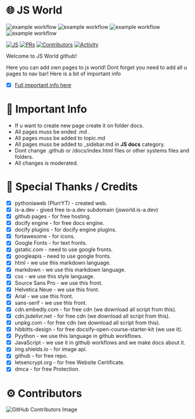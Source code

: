 # 🌐 JS World
![example workflow](https://github.com/pythoniaweb/jsworld/actions/workflows/deploy.yml/badge.svg) ![example workflow](https://github.com/pythoniaweb/jsworld/actions/workflows/codeql-analysis.yml/badge.svg) ![example workflow](https://github.com/pythoniaweb/jsworld/actions/workflows/label.yml/badge.svg) ![example workflow](https://github.com/pythoniaweb/jsworld/actions/workflows/stale.yml/badge.svg) 

[![JS](https://img.shields.io/badge/Learn-JS-FFE70B.svg?style=flat-square)]() [![PRs](https://img.shields.io/github/issues-pr-closed-raw/pythoniaweb/jsworld.svg?style=flat-square&colorB=FFE70B&label=pull%20requests)](https://github.com/pythoniaweb/jsworld/pulls?q=is%3Apr+is%3Aclosed+label%3Aadd)
[![Contributors](https://img.shields.io/github/contributors-anon/pythoniaweb/jsworld?color=FFE70B&style=flat-square)](https://github.com/pythoniaweb/jsworld/graphs/contributors)
[![Activity](https://img.shields.io/github/commit-activity/m/pythoniaweb/jsworld?color=FFE70B&style=flat-square)](https://github.com/pythoniaweb/jsworld/pulse/monthly)


Welcome to JS World github!

Here you can add own pages to js world!
Dont forget you need to add all u pages to nav bar!
Here is a bit of important info
- [x] [Full important info here](https://github.com/pythoniaweb/jsworld/blob/main/important.md)

# 🚨 Important Info 

- If u want to create new page create it on folder docs.
- All pages muss be ended .md .
- All pages muss be added to topic.md 
- All pages muss be added to _sidebar.md in **JS docs** category.
- Dont change .github or /docs/index.html files or other systems files and folders.
- All changes is moderated.


# 💖 Special Thanks / Credits

- [x] pythoniaweb (PlurrYT) - created web.
- [x] is-a.dev - gived free is-a.dev subdomain (jsworld.is-a.dev)
- [x] github pages - for free hosting.
- [x] docify engine - for free docs engine.
- [x] docify plugins - for docify engine plugins.
- [x] fortawesome - for icons.
- [x] Google Fonts - for text fronts.
- [x] gstatic.com - need to use google fronts.
- [x] googleapis - need to use google fronts.
- [x] html - we use this markdown language.
- [x] markdown -  we use this markdown language.
- [x] css - we use this style language.
- [x] Source Sans Pro - we use this front.
- [x] Helvetica Neue - we use this front.
- [x] Arial - we use this front.
- [x] sans-serif - we use this front.
- [x] cdn.embedly.com - for free cdn (we download all script from this).
- [x] cdn.jsdelivr.net - for free cdn (we download all script from this).
- [x] unpkg.com - for free cdn (we download all script from this).
- [x] hibbitts-design - for free docsify-open-course-starter-kit (we use it).
- [x] Pyython - we use this language in github workflows.
- [x] JavaScript - we use it in github workflows and we make docs about it.
- [x] img.shields.io - for image api.
- [x] github - for free repo.
- [x] letsencrypt.org - for free Website Certificate.
- [x] dmca - for free Protection.

# ⚙️ Contributors

![GitHub Contributors Image](https://contrib.rocks/image?repo=pythoniaweb/jsworld)
